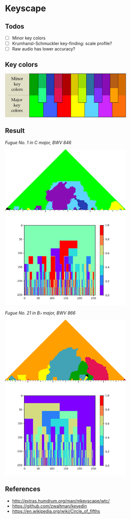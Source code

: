 # Keyscape

## Todos
- [ ] Minor key colors
- [ ] Krumhansl-Schmuckler key-finding: scale profile?
- [ ] Raw audio has lower accuracy?

## Key colors

<p float="left">
    <img src="./pix/default-colormap.png" width=400 />
</p>

## Result

<p>
    <em>Fugue No. 1 in C major, BWV 846</em>
</p>
<p float="left">
    <img src="./pix/wtc1f01.png" width=400 />
    <img src="./pix/BWV846.png" width=400 />
</p>

<p>
    <em>Fugue No. 21 in B♭ major, BWV 866</em>
</p>
<p float="left">
    <img src="./pix/wtc1f21.png" width=400 />
    <img src="./pix/BWV866.png" width=400 />
</p>

## References
* http://extras.humdrum.org/man/mkeyscape/wtc/
* https://github.com/zwaltman/keyedin
* https://en.wikipedia.org/wiki/Circle_of_fifths
